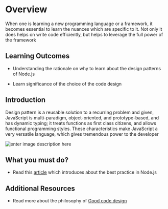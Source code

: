 
# Overview

  

When one is learning a new programming language or a framework, it becomes essential to learn the nuances which are specific to it. Not only it does helps on write code efficiently, but helps to leverage the full power of the framework

  

## Learning Outcomes

  

- Understanding the rationale on why to learn about the design patterns of Node.js

- Learn significance of the choice of the code design

  

## Introduction

  

Design pattern is a reusable solution to a recurring problem and given, JavaScript is multi-paradigm, object-oriented, and prototype-based, and has dynamic typing; it treats functions as first class citizens, and allows functional programming styles. These characteristics make JavaScript a very versatile language, which gives tremendous power to the developer

  ![enter image description here](https://cdn1.iconfinder.com/data/icons/artificial-intelligence-1-3/512/25-512.png)

## What you must do?

  

- Read this [article](http://thenodeway.io/introduction/) which introduces about the best practice in Node.js

## Additional Resources

- Read more about the philosophy of [Good code design](https://readwrite.com/2011/09/05/the-art-of-good-code-design/)